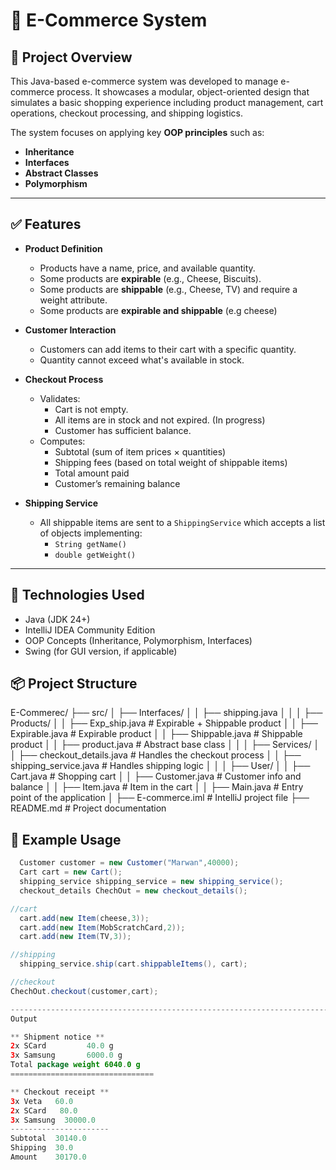 # 🛒 E-Commerce System

## 📌 Project Overview

This Java-based e-commerce system was developed to manage e-commerce process. It showcases a modular, object-oriented design that simulates a basic shopping experience including product management, cart operations, checkout processing, and shipping logistics.

The system focuses on applying key **OOP principles** such as:
- **Inheritance**
- **Interfaces**
- **Abstract Classes**
- **Polymorphism**

---

## ✅ Features

- **Product Definition**
  - Products have a name, price, and available quantity.
  - Some products are **expirable** (e.g., Cheese, Biscuits).
  - Some products are **shippable** (e.g., Cheese, TV) and require a weight attribute.
  - Some products are **expirable and shippable** (e.g cheese)

- **Customer Interaction**
  - Customers can add items to their cart with a specific quantity.
  - Quantity cannot exceed what's available in stock.

- **Checkout Process**
  - Validates:
    - Cart is not empty.
    - All items are in stock and not expired. (In progress)
    - Customer has sufficient balance.
  - Computes:
    - Subtotal (sum of item prices × quantities)
    - Shipping fees (based on total weight of shippable items)
    - Total amount paid
    - Customer’s remaining balance

- **Shipping Service**
  - All shippable items are sent to a `ShippingService` which accepts a list of objects implementing:
    - `String getName()`
    - `double getWeight()`

---
## 📌 Technologies Used

- Java (JDK 24+)
- IntelliJ IDEA Community Edition
- OOP Concepts (Inheritance, Polymorphism, Interfaces)
- Swing (for GUI version, if applicable)

## 📦 Project Structure

E-Commerec/
├── src/
│   ├── Interfaces/
│   │   ├── shipping.java
│   │
│   ├── Products/
│   │   ├── Exp_ship.java           # Expirable + Shippable product
│   │   ├── Expirable.java          # Expirable product
│   │   ├── Shippable.java          # Shippable product
│   │   ├── product.java            # Abstract base class
│   │
│   ├── Services/
│   │   ├── checkout_details.java   # Handles the checkout process
│   │   ├── shipping_service.java   # Handles shipping logic
│   │
│   ├── User/
│   │   ├── Cart.java               # Shopping cart
│   │   ├── Customer.java           # Customer info and balance
│   │   ├── Item.java               # Item in the cart
│
│   ├── Main.java                   # Entry point of the application
│
├── E-commerce.iml                  # IntelliJ project file
├── README.md                       # Project documentation


## 🧪 Example Usage
```Java
  Customer customer = new Customer("Marwan",40000);
  Cart cart = new Cart();
  shipping_service shipping_service = new shipping_service();
  checkout_details ChechOut = new checkout_details();

//cart
  cart.add(new Item(cheese,3));
  cart.add(new Item(MobScratchCard,2));
  cart.add(new Item(TV,3));

//shipping
  shipping_service.ship(cart.shippableItems(), cart);

//checkout
ChechOut.checkout(customer,cart);

------------------------------------------------------------------------------------------
Output

** Shipment notice **
2x SCard         40.0 g
3x Samsung       6000.0 g
Total package weight 6040.0 g 
================================

** Checkout receipt **
3x Veta   60.0
2x SCard   80.0
3x Samsung  30000.0
----------------------
Subtotal  30140.0
Shipping  30.0
Amount    30170.0




